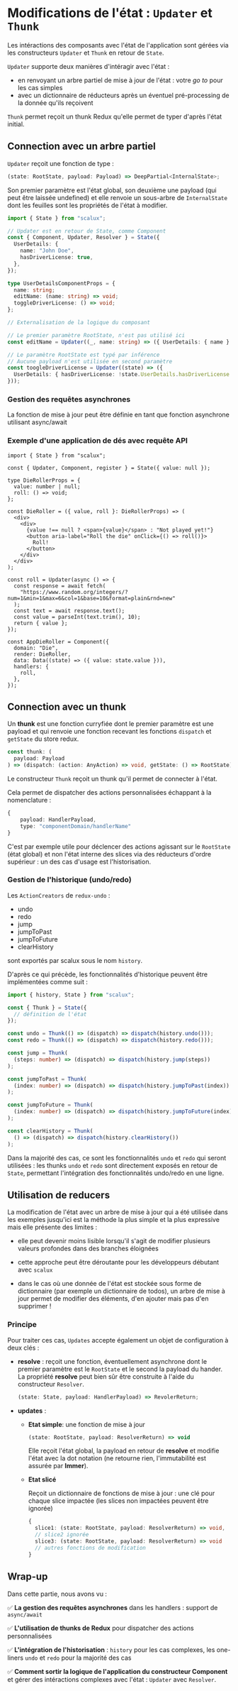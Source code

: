 # Modifications de l'état : `Updater` et `Thunk`

Les intéractions des composants avec l'état de l'application sont gérées via les constructeurs `Updater` et `Thunk` en retour de `State`.

`Updater` supporte deux manières d'intéragir avec l'état :

- en renvoyant un arbre partiel de mise à jour de l'état : votre _go to_ pour les cas simples
- avec un dictionnaire de réducteurs après un éventuel pré-processing de la donnée qu'ils reçoivent

`Thunk` permet reçoit un thunk Redux qu'elle permet de typer d'après l'état initial.

## Connection avec un arbre partiel

`Updater` reçoit une fonction de type :

```typescript
(state: RootState, payload: Payload) => DeepPartial<InternalState>;
```

Son premier paramètre est l'état global, son deuxième une payload (qui peut être laissée undefined) et elle renvoie un sous-arbre de `InternalState` dont les feuilles sont les propriétés de l'état à modifier.

```typescript
import { State } from "scalux";

// Updater est en retour de State, comme Component
const { Component, Updater, Resolver } = State({
  UserDetails: {
    name: "John Doe",
    hasDriverLicense: true,
  },
});

type UserDetailsComponentProps = {
  name: string;
  editName: (name: string) => void;
  toggleDriverLicense: () => void;
};

// Externalisation de la logique du composant

// Le premier paramètre RootState, n'est pas utilisé ici
const editName = Updater((_, name: string) => ({ UserDetails: { name } }));

// Le paramètre RootState est typé par inférence
// Aucune payload n'est utilisée en second paramètre
const toogleDriverLicense = Updater((state) => ({
  UserDetails: { hasDriverLicense: !state.UserDetails.hasDriverLicense },
}));
```

### Gestion des requêtes asynchrones

La fonction de mise à jour peut être définie en tant que fonction asynchrone utilisant async/await

### Exemple d'une application de dés avec requête API

```tsx
import { State } from "scalux";

const { Updater, Component, register } = State({ value: null });

type DieRollerProps = {
  value: number | null;
  roll: () => void;
};

const DieRoller = ({ value, roll }: DieRollerProps) => (
  <div>
    <div>
      {value !== null ? <span>{value}</span> : "Not played yet!"}
      <button aria-label="Roll the die" onClick={() => roll()}>
        Roll!
      </button>
    </div>
  </div>
);

const roll = Updater(async () => {
  const response = await fetch(
    "https://www.random.org/integers/?num=1&min=1&max=6&col=1&base=10&format=plain&rnd=new"
  );
  const text = await response.text();
  const value = parseInt(text.trim(), 10);
  return { value };
});

const AppDieRoller = Component({
  domain: "Die",
  render: DieRoller,
  data: Data((state) => ({ value: state.value })),
  handlers: {
    roll,
  },
});
```

## Connection avec un thunk

Un **thunk** est une fonction curryfiée dont le premier paramètre est une payload et qui renvoie une fonction recevant les fonctions `dispatch` et `getState` du store redux.

```typescript
const thunk: (
  payload: Payload
) => (dispatch: (action: AnyAction) => void, getState: () => RootState) => void;
```

Le constructeur `Thunk` reçoit un thunk qu'il permet de connecter à l'état.

Cela permet de dispatcher des actions personnalisées échappant à la nomenclature :

```typescript
{
    payload: HandlerPayload,
    type: "componentDomain/handlerName"
}
```

C'est par exemple utile pour déclencer des actions agissant sur le `RootState` (état global) et non l'état interne des slices via des réducteurs d'ordre supérieur : un des cas d'usage est l'historisation.

### Gestion de l'historique (undo/redo)

Les `ActionCreators` de `redux-undo` :

- undo
- redo
- jump
- jumpToPast
- jumpToFuture
- clearHistory

sont exportés par scalux sous le nom `history`.

D'après ce qui précède, les fonctionnalités d'historique peuvent être implémentées comme suit :

```typescript
import { history, State } from "scalux";

const { Thunk } = State({
  // définition de l'état
});

const undo = Thunk(() => (dispatch) => dispatch(history.undo()));
const redo = Thunk(() => (dispatch) => dispatch(history.redo()));

const jump = Thunk(
  (steps: number) => (dispatch) => dispatch(history.jump(steps))
);

const jumpToPast = Thunk(
  (index: number) => (dispatch) => dispatch(history.jumpToPast(index))
);

const jumpToFuture = Thunk(
  (index: number) => (dispatch) => dispatch(history.jumpToFuture(index))
);

const clearHistory = Thunk(
  () => (dispatch) => dispatch(history.clearHistory())
);
```

Dans la majorité des cas, ce sont les fonctionnalités `undo` et `redo` qui seront utilisées : les thunks `undo` et `redo` sont directement exposés en retour de `State`, permettant l'intégration des fonctionnalités undo/redo en une ligne.

## Utilisation de reducers

La modification de l'état avec un arbre de mise à jour qui a été utilisée dans les exemples jusqu'ici est la méthode la plus simple et la plus expressive mais elle présente des limites :

- elle peut devenir moins lisible lorsqu'il s'agit de modifier plusieurs valeurs profondes dans des branches éloignées

- cette approche peut être déroutante pour les développeurs débutant avec `scalux`

- dans le cas où une donnée de l'état est stockée sous forme de dictionnaire (par exemple un dictionnaire de todos), un arbre de mise à jour permet de modifier des éléments, d'en ajouter mais pas d'en supprimer !

### Principe

Pour traiter ces cas, `Updates` accepte également un objet de configuration à deux clés :

- **resolve** : reçoit une fonction, éventuellement asynchrone dont le premier paramètre est le `RootState` et le second la payload du hander. La propriété **resolve** peut bien sûr être construite à l'aide du constructeur `Resolver`.
  ```typescript
  (state: State, payload: HandlerPayload) => RevolerReturn;
  ```
- **updates** :

  - **Etat simple**: une fonction de mise à jour
    ```typescript
    (state: RootState, payload: ResolverReturn) => void
    ```
    Elle reçoit l'état global, la payload en retour de **resolve** et modifie l'état avec la dot notation (ne retourne rien, l'immutabilité est assurée par **Immer**).
  - **Etat slicé**

    Reçoit un dictionnaire de fonctions de mise à jour : une clé pour chaque slice impactée (les slices non impactées peuvent être ignorée)

    ```typescript
    {
      slice1: (state: RootState, payload: ResolverReturn) => void,
      // slice2 ignorée
      slice3: (state: RootState, payload: ResolverReturn) => void
      // autres fonctions de modification
    }
    ```

## Wrap-up

Dans cette partie, nous avons vu :

✅ **La gestion des requêtes asynchrones** dans les handlers : support de `async/await`

✅ **L'utilisation de thunks de Redux** pour dispatcher des actions personnalisées

✅ **L'intégration de l'historisation** : `history` pour les cas complexes, les one-liners `undo` et `redo` pour la majorité des cas

✅ **Comment sortir la logique de l'application du constructeur Component** et gérer des intéractions complexes avec l'état : `Updater` avec `Resolver`.

